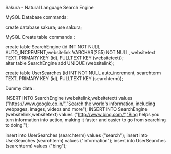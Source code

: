 Sakura - Natural Language Search Engine

MySQL Database commands:

create database sakura; 
use sakura;

MySQL Create table commands :

create table SearchEngine (id INT NOT NULL AUTO_INCREMENT,websitelink VARCHAR(255) NOT NULL, websitetext TEXT, PRIMARY KEY (id), FULLTEXT KEY (websitetext));   
alter table SearchEngine add UNIQUE (websitelink);

create table UserSearches (id INT NOT NULL auto_increment, searchterm TEXT, PRIMARY KEY (id), FULLTEXT KEY (searchterm));

Dummy data : 

INSERT INTO SearchEngine (websitelink,websitetext) values ("https://www.google.co.in/","Search the world's information, including webpages, images, videos and more"); 
INSERT INTO SearchEngine (websitelink,websitetext) values ("http://www.bing.com/","Bing helps you turn information into action, making it faster and easier to go from searching to doing.");

insert into UserSearches (searchterm) values ("search"); 
insert into UserSearches (searchterm) values ("information"); 
insert into UserSearches (searchterm) values ("bing");
